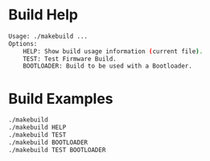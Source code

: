 # Build Help

```bash
Usage: ./makebuild ...
Options:
    HELP: Show build usage information (current file).
    TEST: Test Firmware Build.
    BOOTLOADER: Build to be used with a Bootloader.
```

# Build Examples

```bash
./makebuild
./makebuild HELP
./makebuild TEST
./makebuild BOOTLOADER
./makebuild TEST BOOTLOADER
```
